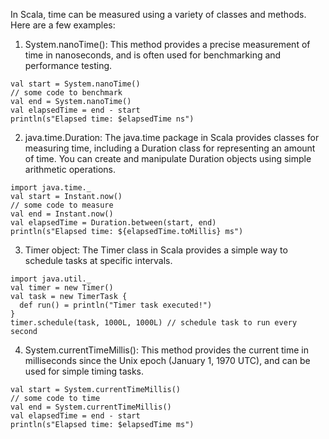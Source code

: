In Scala, time can be measured using a variety of classes and methods. Here are a few examples:

1. System.nanoTime(): This method provides a precise measurement of time in nanoseconds, and is often used for benchmarking and performance testing.

```
val start = System.nanoTime()
// some code to benchmark
val end = System.nanoTime()
val elapsedTime = end - start
println(s"Elapsed time: $elapsedTime ns")
```

2. java.time.Duration: The java.time package in Scala provides classes for measuring time, including a Duration class for representing an amount of time. You can create and manipulate Duration objects using simple arithmetic operations.

```
import java.time._
val start = Instant.now()
// some code to measure
val end = Instant.now()
val elapsedTime = Duration.between(start, end)
println(s"Elapsed time: ${elapsedTime.toMillis} ms")
```

3. Timer object: The Timer class in Scala provides a simple way to schedule tasks at specific intervals.

```
import java.util._
val timer = new Timer()
val task = new TimerTask {
  def run() = println("Timer task executed!")
}
timer.schedule(task, 1000L, 1000L) // schedule task to run every second
```

4. System.currentTimeMillis(): This method provides the current time in milliseconds since the Unix epoch (January 1, 1970 UTC), and can be used for simple timing tasks.

```
val start = System.currentTimeMillis()
// some code to time
val end = System.currentTimeMillis()
val elapsedTime = end - start
println(s"Elapsed time: $elapsedTime ms")
```